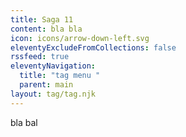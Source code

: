 ```yaml
---
title: Saga 11
content: b﻿la bla
icon: icons/arrow-down-left.svg
eleventyExcludeFromCollections: false
rssfeed: true
eleventyNavigation:
  title: "tag menu "
  parent: main
layout: tag/tag.njk
---
```

b﻿la bal
